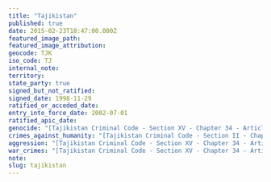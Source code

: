 ```yaml
---
title: "Tajikistan"
published: true
date: 2015-02-23T18:47:00.000Z
featured_image_path:
featured_image_attribution:
geocode: TJK
iso_code: TJ
internal_note:
territory:
state_party: true
signed_but_not_ratified:
signed_date: 1998-11-29
ratified_or_acceded_date:
entry_into_force_date: 2002-07-01
ratified_apic_date:
genocide: "[Tajikistan Criminal Code - Section XV - Chapter 34 - Article 398](https://iccdb.hrlc.net/data/doc/198/keyword/46/)"
crimes_against_humanity: "[Tajikistan Criminal Code - Section II - Chapter 3 - Article 18](https://iccdb.hrlc.net/data/doc/198/keyword/13/)"
aggression: "[Tajikistan Criminal Code - Section XV - Chapter 34 - Article 395](https://iccdb.hrlc.net/data/doc/198/keyword/1/)"
war_crimes: "[Tajikistan Criminal Code - Section XV - Chapter 34 - Article 403](https://iccdb.hrlc.net/data/doc/198/keyword/145/)"
note:
slug: tajikistan
---
```

